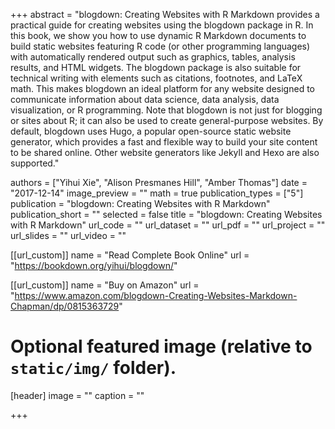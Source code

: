 +++
abstract = "blogdown: Creating Websites with R Markdown provides a practical guide for creating websites using the blogdown package in R. In this book, we show you how to use dynamic R Markdown documents to build static websites featuring R code (or other programming languages) with automatically rendered output such as graphics, tables, analysis results, and HTML widgets. The blogdown package is also suitable for technical writing with elements such as citations, footnotes, and LaTeX math. This makes blogdown an ideal platform for any website designed to communicate information about data science, data analysis, data visualization, or R programming. Note that blogdown is not just for blogging or sites about R; it can also be used to create general-purpose websites. By default, blogdown uses Hugo, a popular open-source static website generator, which provides a fast and flexible way to build your site content to be shared online. Other website generators like Jekyll and Hexo are also supported."

authors = ["Yihui Xie", "Alison Presmanes Hill", "Amber Thomas"]
date = "2017-12-14"
image_preview = ""
math = true
publication_types = ["5"]
publication = "blogdown: Creating Websites with R Markdown"
publication_short = ""
selected = false
title = "blogdown: Creating Websites with R Markdown"
url_code = ""
url_dataset = ""
url_pdf = ""
url_project = ""
url_slides = ""
url_video = ""

[[url_custom]]
name = "Read Complete Book Online"
url = "https://bookdown.org/yihui/blogdown/"

[[url_custom]]
name = "Buy on Amazon"
url = "https://www.amazon.com/blogdown-Creating-Websites-Markdown-Chapman/dp/0815363729"

# Optional featured image (relative to `static/img/` folder).
[header]
image = ""
caption = ""

+++
